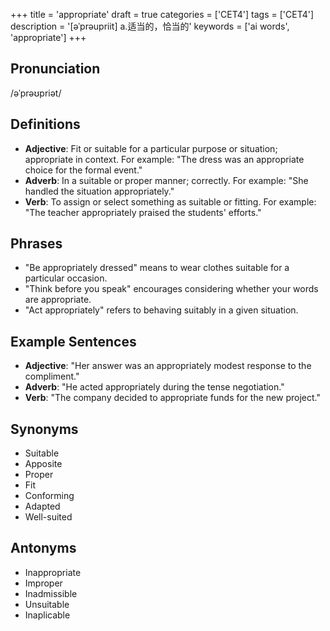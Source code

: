 +++
title = 'appropriate'
draft = true
categories = ['CET4']
tags = ['CET4']
description = '[əˈprəupriit] a.适当的，恰当的'
keywords = ['ai words', 'appropriate']
+++

## Pronunciation
/əˈprəʊpriət/

## Definitions
- **Adjective**: Fit or suitable for a particular purpose or situation; appropriate in context. For example: "The dress was an appropriate choice for the formal event."
- **Adverb**: In a suitable or proper manner; correctly. For example: "She handled the situation appropriately."
- **Verb**: To assign or select something as suitable or fitting. For example: "The teacher appropriately praised the students' efforts."

## Phrases
- "Be appropriately dressed" means to wear clothes suitable for a particular occasion.
- "Think before you speak" encourages considering whether your words are appropriate.
- "Act appropriately" refers to behaving suitably in a given situation.

## Example Sentences
- **Adjective**: "Her answer was an appropriately modest response to the compliment."
- **Adverb**: "He acted appropriately during the tense negotiation."
- **Verb**: "The company decided to appropriate funds for the new project."

## Synonyms
- Suitable
- Apposite
- Proper
- Fit
- Conforming
- Adapted
- Well-suited

## Antonyms
- Inappropriate
- Improper
- Inadmissible
- Unsuitable
- Inaplicable
